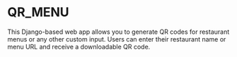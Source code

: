 # QR_MENU
This Django-based web app allows you to generate QR codes for restaurant menus or any other custom input. Users can enter their restaurant name or menu URL and receive a downloadable QR code.
